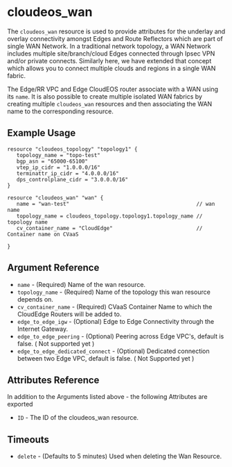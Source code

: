 # cloudeos_wan

The `cloudeos_wan` resource is used to provide attributes for the underlay and overlay connectivity
amongst Edges and Route Reflectors which are part of single WAN Network. In a traditional network topology,
a WAN Network includes multiple site/branch/cloud Edges connected through Ipsec VPN and/or private connects.
Similarly here, we have extended that concept which allows you to connect multiple clouds and regions
in a single WAN fabric.

The Edge/RR VPC and Edge CloudEOS router associate with a WAN using its `name`.
It is also possible to create multiple isolated WAN fabrics by creating multiple `cloudeos_wan` resources
and then associating the WAN name to the corresponding resource.


## Example Usage

```hcl
resource "cloudeos_topology" "topology1" {
   topology_name = "topo-test"
   bgp_asn = "65000-65100"
   vtep_ip_cidr = "1.0.0.0/16"
   terminattr_ip_cidr = "4.0.0.0/16"
   dps_controlplane_cidr = "3.0.0.0/16"
}

resource "cloudeos_wan" "wan" {
   name = "wan-test"                                         // wan name
   topology_name = cloudeos_topology.topology1.topology_name // topology name
   cv_container_name = "CloudEdge"                           // Container name on CVaaS

}
```

## Argument Reference

* `name` - (Required) Name of the wan resource.
* `topology_name` - (Required) Name of the topology this wan resource depends on.
* `cv_container_name` - (Required) CVaaS Container Name to which the CloudEdge Routers
    will be added to.
* `edge_to_edge_igw` - (Optional) Edge to Edge Connectivity through the Internet Gateway.
* `edge_to_edge_peering` - (Optional) Peering across Edge VPC's, default is false.
    ( Not supported yet )
* `edge_to_edge_dedicated_connect` - (Optional) Dedicated connection between two Edge VPC,
    default is false. ( Not Supported yet )

## Attributes Reference

In addition to the Arguments listed above - the following Attributes are exported

* `ID` - The ID of the cloudeos_wan resource.

## Timeouts

* `delete` - (Defaults to 5 minutes) Used when deleting the Wan Resource.